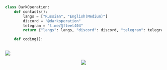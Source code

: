 ```python
class DarkOperation:
    def contacts():
        langs = ["Russian", "English(Medium)"]
        discord = "@darkoperation"
        telegram = "t.me/@fleet404"
        return {"langs": langs, "discord": discord, "telegram": telegram}

    def coding():
        
```

<a href="https://discord.com/users/1063511434740371567" style="text-align: center;"><img src="https://lanyard.cnrad.dev/api/1063511434740371567"></a>

<p align="center">
  <a href="https://skillicons.dev">
    <img src="https://skillicons.dev/icons?i=python,java,idea,arduino,javascript,html,css" />
  </a>
</p>
